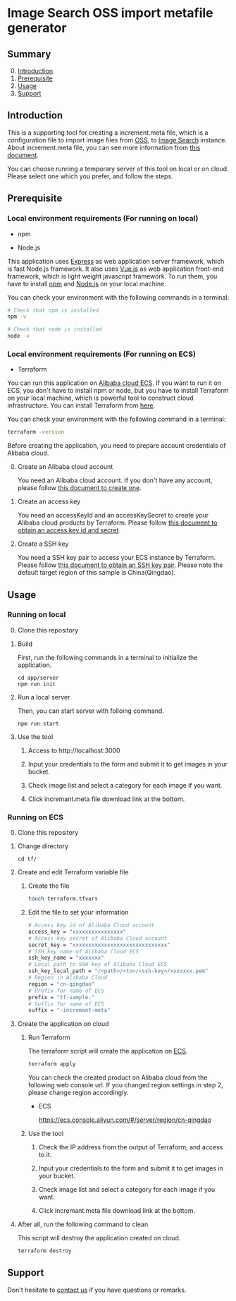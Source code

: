 # Image Search OSS import metafile generator


## Summary
0. [Introduction](#introduction)
1. [Prerequisite](#prerequisite)
2. [Usage](#usage)
3. [Support](#support)


## Introduction

This is a supporting tool for creating a increment.meta file, which is a configuration file to import image files from [OSS](https://www.alibabacloud.com/help/product/31815.htm), to [Image Search](https://www.alibabacloud.com/help/product/66413.htm) instance. About increment.meta file, you can see more information from [this document](https://www.alibabacloud.com/help/doc-detail/66580.htm).

You can choose running a temporary server of this tool on local or on cloud. Please select one which you prefer, and follow the steps.


## Prerequisite

### Local environment requirements (For running on local)

* npm

* Node.js

This application uses [Express](https://expressjs.com/) as web application server framework, which is fast Node.js framework. It also uses [Vue.js](https://vuejs.org/index.html) as web application front-end framework, which is light weight javascript framework. To run them, you have to install [npm](https://github.com/npm/cli) and [Node.js](https://nodejs.org/) on your local machine.

You can check your environment with the following commands in a terminal:
```bash
# Check that npm is installed
npm -v

# Check that node is installed
node -v
```

### Local environment requirements (For running on ECS)

* Terraform

You can run this application on [Alibaba cloud ECS](https://www.alibabacloud.com/help/doc-detail/25367.htm). If you want to run it on ECS, you don't have to install npm or node, but you have to install Terraform on your local machine, which is powerful tool to construct cloud infrastructure. You can install Terraform from [here](https://www.terraform.io/).

You can check your environment with the following command in a terminal:

```bash
terraform -version
```

Before creating the application, you need to prepare account credentials of Alibaba cloud.

0. Create an Alibaba cloud account

    You need an Alibaba cloud account. If you don't have any account, please follow
    [this document to create one](https://www.alibabacloud.com/help/doc-detail/50482.htm).

1. Create an access key

    You need an accessKeyId and an accessKeySecret to create your Alibaba cloud products by Terraform. Please follow
    [this document to obtain an access key id and secret](https://www.alibabacloud.com/help/faq-detail/63482.htm).

2. Create a SSH key

    You need a SSH key pair to access your ECS instance by Terraform. Please follow
    [this document to obtain an SSH key pair](https://www.alibabacloud.com/help/doc-detail/51793.htm). Please note the default target region of this sample is China(Qingdao).


## Usage

### Running on local

0. Clone this repository

1. Build

    First, run the following commands in a terminal to initialize the application.

    ```
    cd app/server
    npm run init
    ```

2. Run a local server

    Then, you can start server with folloing command.

    ```
    npm run start
    ```

3. Use the tool

    1. Access to http://localhost:3000

    2. Input your credentials to the form and submit it to get images in your bucket.

    3. Check image list and select a category for each image if you want.

    4. Click incremant.meta file download link at the bottom.


### Running on ECS

0. Clone this repository

1. Change directory

    ```
    cd tf/
    ```

2. Create and edit Terraform variable file

    1. Create the file

        ```bash
        touch terraform.tfvars
        ```

    2. Edit the file to set your information

        ```sh
        # Access key id of Alibaba Cloud account
        access_key = "xxxxxxxxxxxxxxxx"
        # Access key secret of Alibaba Cloud account
        secret_key = "xxxxxxxxxxxxxxxxxxxxxxxxxxxxxx"
        # SSH key name of Alibaba Cloud ECS
        ssh_key_name = "xxxxxxx"
        # Local path to SSH key of Alibaba Cloud ECS
        ssh_key_local_path = "/<path>/<to>/<ssh-key>/xxxxxxx.pem"
        # Region in Alibaba Cloud
        region = "cn-qingdao"
        # Prefix for name of ECS
        prefix = "tf-sample-"
        # Suffix for name of ECS
        suffix = "-incremant-meta"
        ```

3. Create the application on cloud

    1. Run Terraform

        The terraform script will create the application on [ECS](https://www.alibabacloud.com/help/doc-detail/25367.htm).

        ```bash
        terraform apply
        ```

        You can check the created product on Alibaba cloud from the following web console url. If you changed region settings in step 2, please change region accordingly.

        *  ECS

            https://ecs.console.aliyun.com/#/server/region/cn-qingdao


    2. Use the tool

        1. Check the IP address from the output of Terraform, and access to it.

        2. Input your credentials to the form and submit it to get images in your bucket.

        3. Check image list and select a category for each image if you want.

        4. Click incremant.meta file download link at the bottom.


4. After all, run the following command to clean

    This script will destroy the application created on cloud.

    ```bash
    terraform destroy
    ```


## Support

Don't hesitate to [contact us](mailto:projectdelivery@alibabacloud.com) if you have questions or remarks.

